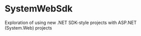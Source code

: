 # SystemWebSdk
 Exploration of using new .NET SDK-style projects with ASP.NET (System.Web) projects
